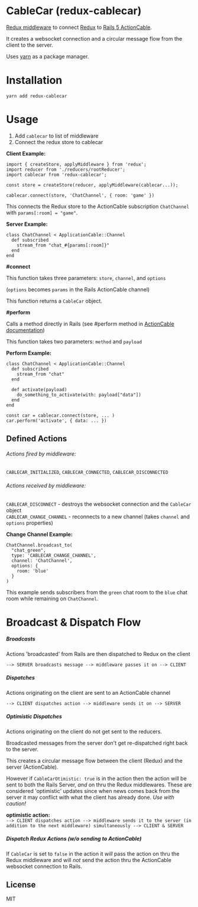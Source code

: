 # CableCar (redux-cablecar)

[Redux middleware](http://redux.js.org/docs/api/applyMiddleware.html) to connect [Redux](http://redux.js.org/) to [Rails 5 ActionCable](http://edgeguides.rubyonrails.org/action_cable_overview.html).  

It creates a websocket connection and a circular message flow from the client to the server.

Uses [yarn](https://yarnpkg.com) as a package manager.

# Installation
`yarn add redux-cablecar`

# Usage
1. Add `cablecar` to list of middleware
2. Connect the redux store to cablecar

**Client Example:**
```js6
import { createStore, applyMiddleware } from 'redux';
import reducer from './reducers/rootReducer';
import cablecar from 'redux-cablecar';

const store = createStore(reducer, applyMiddleware(cablecar...));

cablecar.connect(store, 'ChatChannel', { room: 'game' })
```
This connects the Redux store to the ActionCable subscription `ChatChannel` with `params[:room] = "game"`.  

**Server Example:**
```rubyonrails
class ChatChannel < ApplicationCable::Channel
  def subscribed
    stream_from "chat_#{params[:room]}"
  end
end
```

**#connect**

This function takes three parameters: `store`, `channel`, and `options`

(`options` becomes `params` in the Rails ActionCable channel)

This function returns a `CableCar` object.

**#perform**

Calls a method directly in Rails (see #perform method in [ActionCable documentation](http://edgeguides.rubyonrails.org/action_cable_overview.html))

This function takes two parameters: `method` and `payload`

**Perform Example:**
```rubyonrails
class ChatChannel < ApplicationCable::Channel
  def subscribed
    stream_from "chat"
  end

  def activate(payload)
    do_something_to_activate(with: payload["data"])
  end
end
```
```js6
const car = cablecar.connect(store, ... )
car.perform('activate', { data: ... })
```

## Defined Actions
###### Actions fired by middleware:
`CABLECAR_INITIALIZED`, `CABLECAR_CONNECTED`, `CABLECAR_DISCONNECTED`

###### Actions received by middleware:
`CABLECAR_DISCONNECT` - destroys the websocket connection and the `CableCar` object  
`CABLECAR_CHANGE_CHANNEL` - reconnects to a new channel (takes `channel` and `options` properties)

**Change Channel Example:**  
```rubyonrails
ChatChannel.broadcast_to(
  "chat_green",
  type: 'CABLECAR_CHANGE_CHANNEL',
  channel: 'ChatChannel',
  options: {
    room: 'blue'
  }
)
```

This example sends subscribers from the `green` chat room to the `blue` chat room while remaining on `ChatChannel`.

# Broadcast & Dispatch Flow
##### Broadcasts
Actions 'broadcasted' from Rails are then dispatched to Redux on the client

`--> SERVER broadcasts message --> middleware passes it on --> CLIENT`

##### Dispatches
Actions originating on the client are sent to an ActionCable channel

`--> CLIENT dispatches action --> middleware sends it on --> SERVER`

##### Optimistic Dispatches
Actions originating on the client do not get sent to the reducers.  

Broadcasted messages from the server don't get re-dispatched right back to the server.  

This creates a circular message flow between the client (Redux) and the server (ActionCable).  

However if `CableCarOtimistic: true` is in the action then the action will be sent to both the Rails Server, *and* on thru the Redux middlewares. These are considered 'optimistic' updates since when news comes back from the server it may conflict with what the client has already done. *Use with caution!*

**optimistic action:**  
`--> CLIENT dispatches action --> middleware sends it to the server (in addition to the next middleware) simultaneously --> CLIENT & SERVER`

##### Dispatch Redux Actions (w/o sending to ActionCable)
If `CableCar` is set to `false` in the action it *will* pass the action on thru the Redux middleware and will *not* send the action thru the ActionCable websocket connection to Rails.

## License

MIT
